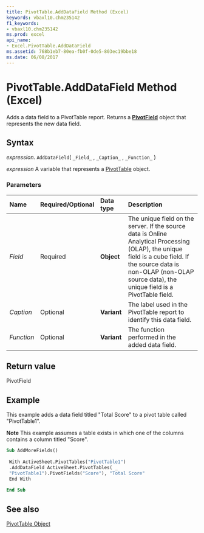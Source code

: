 ```yaml
---
title: PivotTable.AddDataField Method (Excel)
keywords: vbaxl10.chm235142
f1_keywords:
- vbaxl10.chm235142
ms.prod: excel
api_name:
- Excel.PivotTable.AddDataField
ms.assetid: 768b1eb7-80ea-fb0f-0de5-803ec19bbe18
ms.date: 06/08/2017
---
```



# PivotTable.AddDataField Method (Excel)

Adds a data field to a PivotTable report. Returns a  **[PivotField](Excel.PivotField.md)** object that represents the new data field.


## Syntax

 _expression_. `AddDataField`( `_Field_` , `_Caption_` , `_Function_` )

 _expression_ A variable that represents a [PivotTable](Excel.PivotTable.md) object.


### Parameters



|Name|Required/Optional|Data type|Description|
|:-----|:-----|:-----|:-----|
| _Field_|Required| **Object**|The unique field on the server. If the source data is Online Analytical Processing (OLAP), the unique field is a cube field. If the source data is non-OLAP (non-OLAP source data), the unique field is a PivotTable field.|
| _Caption_|Optional| **Variant**|The label used in the PivotTable report to identify this data field.|
| _Function_|Optional| **Variant**|The function performed in the added data field.|

## Return value

PivotField


## Example

This example adds a data field titled "Total Score" to a pivot table called "PivotTable1".


 **Note**   This example assumes a table exists in which one of the columns contains a column titled "Score".


```vb
Sub AddMoreFields() 
 
 With ActiveSheet.PivotTables("PivotTable1") 
 .AddDataField ActiveSheet.PivotTables( _ 
 "PivotTable1").PivotFields("Score"), "Total Score" 
 End With 
 
End Sub
```


## See also


[PivotTable Object](Excel.PivotTable.md)

